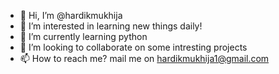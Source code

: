 - 👋 Hi, I’m @hardikmukhija
- 👀 I’m interested in learning new things daily!
- 🌱 I’m currently learning python
- 💞️ I’m looking to collaborate on some intresting projects 
- 📫 How to reach me? mail me on hardikmukhija1@gmail.com

<!---
hardikmukhija/hardikmukhija is a ✨ special ✨ repository because its `README.md` (this file) appears on your GitHub profile.
You can click the Preview link to take a look at your changes.
--->
